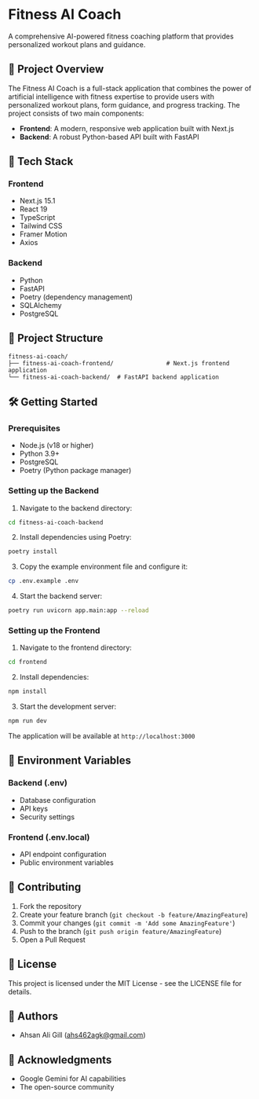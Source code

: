 # Fitness AI Coach

A comprehensive AI-powered fitness coaching platform that provides personalized workout plans and guidance.

## 🌟 Project Overview

The Fitness AI Coach is a full-stack application that combines the power of artificial intelligence with fitness expertise to provide users with personalized workout plans, form guidance, and progress tracking. The project consists of two main components:

- **Frontend**: A modern, responsive web application built with Next.js
- **Backend**: A robust Python-based API built with FastAPI

## 🚀 Tech Stack

### Frontend
- Next.js 15.1
- React 19
- TypeScript
- Tailwind CSS
- Framer Motion
- Axios

### Backend
- Python
- FastAPI
- Poetry (dependency management)
- SQLAlchemy
- PostgreSQL

## 📂 Project Structure

```
fitness-ai-coach/
├── fitness-ai-coach-frontend/               # Next.js frontend application
└── fitness-ai-coach-backend/  # FastAPI backend application
```

## 🛠️ Getting Started

### Prerequisites
- Node.js (v18 or higher)
- Python 3.9+
- PostgreSQL
- Poetry (Python package manager)

### Setting up the Backend

1. Navigate to the backend directory:
```bash
cd fitness-ai-coach-backend
```

2. Install dependencies using Poetry:
```bash
poetry install
```

3. Copy the example environment file and configure it:
```bash
cp .env.example .env
```

4. Start the backend server:
```bash
poetry run uvicorn app.main:app --reload
```

### Setting up the Frontend

1. Navigate to the frontend directory:
```bash
cd frontend
```

2. Install dependencies:
```bash
npm install
```

3. Start the development server:
```bash
npm run dev
```

The application will be available at `http://localhost:3000`

## 🔐 Environment Variables

### Backend (.env)
- Database configuration
- API keys
- Security settings

### Frontend (.env.local)
- API endpoint configuration
- Public environment variables

## 🤝 Contributing

1. Fork the repository
2. Create your feature branch (`git checkout -b feature/AmazingFeature`)
3. Commit your changes (`git commit -m 'Add some AmazingFeature'`)
4. Push to the branch (`git push origin feature/AmazingFeature`)
5. Open a Pull Request

## 📝 License

This project is licensed under the MIT License - see the LICENSE file for details.

## 👥 Authors

- Ahsan Ali Gill (ahs462agk@gmail.com) 

## 🙏 Acknowledgments

- Google Gemini for AI capabilities
- The open-source community 